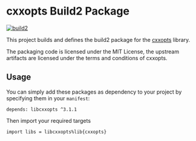 # cxxopts Build2 Package

[![build2](https://github.com/build2-packaging/cxxopts/actions/workflows/build2.yml/badge.svg)](https://github.com/build2-packaging/cxxopts/actions/workflows/build2.yml)

This project builds and defines the build2 package for the [cxxopts](https://github.com/jarro2783/cxxopts) library.

The packaging code is licensed under the MIT License, the upstream artifacts are licensed under the terms and conditions of cxxopts.

## Usage

You can simply add these packages as dependency to your project by specifying them in your `manifest`:

```
depends: libcxxopts ^3.1.1
```

Then import your required targets

```
import libs = libcxxopts%lib{cxxopts}
```
